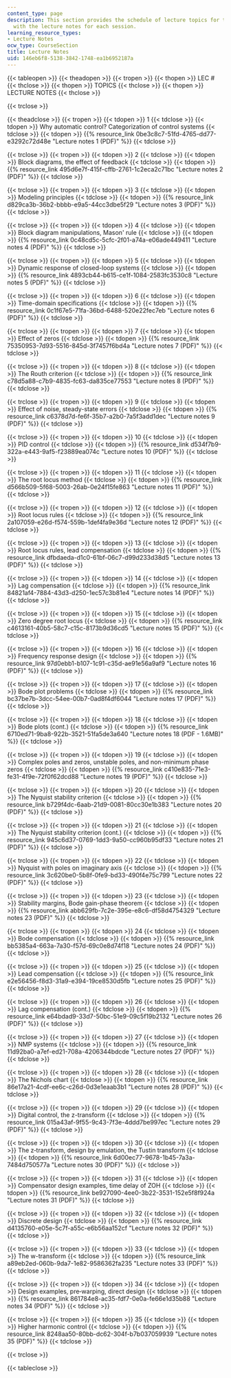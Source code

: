 ```yaml
---
content_type: page
description: This section provides the schedule of lecture topics for the course along
  with the lecture notes for each session.
learning_resource_types:
- Lecture Notes
ocw_type: CourseSection
title: Lecture Notes
uid: 146eb6f8-5138-3842-1748-ea1b6952187a
---
```


{{< tableopen >}}
{{< theadopen >}}
{{< tropen >}}
{{< thopen >}}
LEC #
{{< thclose >}}
{{< thopen >}}
TOPICS
{{< thclose >}}
{{< thopen >}}
LECTURE NOTES
{{< thclose >}}

{{< trclose >}}

{{< theadclose >}}
{{< tropen >}}
{{< tdopen >}}
1
{{< tdclose >}}
{{< tdopen >}}
Why automatic control? Categorization of control systems
{{< tdclose >}}
{{< tdopen >}}
{{% resource_link 0be3c8c7-51fd-4765-dd77-e3292c72d48e "Lecture notes 1 (PDF)" %}}
{{< tdclose >}}

{{< trclose >}}
{{< tropen >}}
{{< tdopen >}}
2
{{< tdclose >}}
{{< tdopen >}}
Block diagrams, the effect of feedback
{{< tdclose >}}
{{< tdopen >}}
{{% resource_link 495d6e7f-415f-cffb-2761-1c2eca2c71bc "Lecture notes 2 (PDF)" %}}
{{< tdclose >}}

{{< trclose >}}
{{< tropen >}}
{{< tdopen >}}
3
{{< tdclose >}}
{{< tdopen >}}
Modeling principles
{{< tdclose >}}
{{< tdopen >}}
{{% resource_link d829ca3b-36b2-bbbb-e9a5-44cc3dbe5f29 "Lecture notes 3 (PDF)" %}}
{{< tdclose >}}

{{< trclose >}}
{{< tropen >}}
{{< tdopen >}}
4
{{< tdclose >}}
{{< tdopen >}}
Block diagram manipulations, Mason' rule
{{< tdclose >}}
{{< tdopen >}}
{{% resource_link 0c48cd5c-5cfc-2f01-a74a-e06ade449411 "Lecture notes 4 (PDF)" %}}
{{< tdclose >}}

{{< trclose >}}
{{< tropen >}}
{{< tdopen >}}
5
{{< tdclose >}}
{{< tdopen >}}
Dynamic response of closed-loop systems
{{< tdclose >}}
{{< tdopen >}}
{{% resource_link 4893cb44-b615-ce1f-1084-2583fc3530c8 "Lecture notes 5 (PDF)" %}}
{{< tdclose >}}

{{< trclose >}}
{{< tropen >}}
{{< tdopen >}}
6
{{< tdclose >}}
{{< tdopen >}}
Time-domain specifications
{{< tdclose >}}
{{< tdopen >}}
{{% resource_link 0c1f67e5-71fa-36bd-6488-520e22fec7eb "Lecture notes 6 (PDF)" %}}
{{< tdclose >}}

{{< trclose >}}
{{< tropen >}}
{{< tdopen >}}
7
{{< tdclose >}}
{{< tdopen >}}
Effect of zeros
{{< tdclose >}}
{{< tdopen >}}
{{% resource_link 75350953-7d93-5516-845d-3f7457f6bd4a "Lecture notes 7 (PDF)" %}}
{{< tdclose >}}

{{< trclose >}}
{{< tropen >}}
{{< tdopen >}}
8
{{< tdclose >}}
{{< tdopen >}}
The Routh criterion
{{< tdclose >}}
{{< tdopen >}}
{{% resource_link c78d5a88-c7b9-4835-fc63-da835ce77553 "Lecture notes 8 (PDF)" %}}
{{< tdclose >}}

{{< trclose >}}
{{< tropen >}}
{{< tdopen >}}
9
{{< tdclose >}}
{{< tdopen >}}
Effect of noise, steady-state errors
{{< tdclose >}}
{{< tdopen >}}
{{% resource_link c6378d7d-fe6f-35b7-a2b0-7a5f3add1dec "Lecture notes 9 (PDF)" %}}
{{< tdclose >}}

{{< trclose >}}
{{< tropen >}}
{{< tdopen >}}
10
{{< tdclose >}}
{{< tdopen >}}
PID control
{{< tdclose >}}
{{< tdopen >}}
{{% resource_link d534f7b9-322a-e443-9af5-f23889ea074c "Lecture notes 10 (PDF)" %}}
{{< tdclose >}}

{{< trclose >}}
{{< tropen >}}
{{< tdopen >}}
11
{{< tdclose >}}
{{< tdopen >}}
The root locus method
{{< tdclose >}}
{{< tdopen >}}
{{% resource_link d566b509-5f68-5003-26ab-0e24f15fe863 "Lecture notes 11 (PDF)" %}}
{{< tdclose >}}

{{< trclose >}}
{{< tropen >}}
{{< tdopen >}}
12
{{< tdclose >}}
{{< tdopen >}}
Root locus rules
{{< tdclose >}}
{{< tdopen >}}
{{% resource_link 2a107059-e26d-f574-559b-1def4fa9e36d "Lecture notes 12 (PDF)" %}}
{{< tdclose >}}

{{< trclose >}}
{{< tropen >}}
{{< tdopen >}}
13
{{< tdclose >}}
{{< tdopen >}}
Root locus rules, lead compensation
{{< tdclose >}}
{{< tdopen >}}
{{% resource_link dfbdaeda-d1c0-61bf-06c7-d99d233d38d5 "Lecture notes 13 (PDF)" %}}
{{< tdclose >}}

{{< trclose >}}
{{< tropen >}}
{{< tdopen >}}
14
{{< tdclose >}}
{{< tdopen >}}
Lag compensation
{{< tdclose >}}
{{< tdopen >}}
{{% resource_link 84821af4-7884-43d3-d250-1ec57c3b81e4 "Lecture notes 14 (PDF)" %}}
{{< tdclose >}}

{{< trclose >}}
{{< tropen >}}
{{< tdopen >}}
15
{{< tdclose >}}
{{< tdopen >}}
Zero degree root locus
{{< tdclose >}}
{{< tdopen >}}
{{% resource_link c4613161-40b5-58c7-c15c-8173b9d36cd5 "Lecture notes 15 (PDF)" %}}
{{< tdclose >}}

{{< trclose >}}
{{< tropen >}}
{{< tdopen >}}
16
{{< tdclose >}}
{{< tdopen >}}
Frequency response design
{{< tdclose >}}
{{< tdopen >}}
{{% resource_link 97d0ebb1-b107-1c91-c35d-ae91e56a9af9 "Lecture notes 16 (PDF)" %}}
{{< tdclose >}}

{{< trclose >}}
{{< tropen >}}
{{< tdopen >}}
17
{{< tdclose >}}
{{< tdopen >}}
Bode plot problems
{{< tdclose >}}
{{< tdopen >}}
{{% resource_link bc37be7b-3dcc-54ee-00b7-0ad8f4df6044 "Lecture notes 17 (PDF)" %}}
{{< tdclose >}}

{{< trclose >}}
{{< tropen >}}
{{< tdopen >}}
18
{{< tdclose >}}
{{< tdopen >}}
Bode plots (cont.)
{{< tdclose >}}
{{< tdopen >}}
{{% resource_link 6710ed71-9ba8-922b-3521-51fa5de3a640 "Lecture notes 18 (PDF - 1.6MB)" %}}
{{< tdclose >}}

{{< trclose >}}
{{< tropen >}}
{{< tdopen >}}
19
{{< tdclose >}}
{{< tdopen >}}
Complex poles and zeros, unstable poles, and non-minimum phase zeros
{{< tdclose >}}
{{< tdopen >}}
{{% resource_link c410e835-71e3-fe31-4f9e-72f0f62dcd88 "Lecture notes 19 (PDF)" %}}
{{< tdclose >}}

{{< trclose >}}
{{< tropen >}}
{{< tdopen >}}
20
{{< tdclose >}}
{{< tdopen >}}
The Nyquist stability criterion
{{< tdclose >}}
{{< tdopen >}}
{{% resource_link b729f4dc-6aab-21d9-0081-80cc30e1b383 "Lecture notes 20 (PDF)" %}}
{{< tdclose >}}

{{< trclose >}}
{{< tropen >}}
{{< tdopen >}}
21
{{< tdclose >}}
{{< tdopen >}}
The Nyquist stability criterion (cont.)
{{< tdclose >}}
{{< tdopen >}}
{{% resource_link 945c6d37-0769-1dd3-9a50-cc960b95df33 "Lecture notes 21 (PDF)" %}}
{{< tdclose >}}

{{< trclose >}}
{{< tropen >}}
{{< tdopen >}}
22
{{< tdclose >}}
{{< tdopen >}}
Nyquist with poles on imaginary axis
{{< tdclose >}}
{{< tdopen >}}
{{% resource_link 3c620be0-5b8f-0fe9-bd33-490f4e75c799 "Lecture notes 22 (PDF)" %}}
{{< tdclose >}}

{{< trclose >}}
{{< tropen >}}
{{< tdopen >}}
23
{{< tdclose >}}
{{< tdopen >}}
Stability margins, Bode gain-phase theorem
{{< tdclose >}}
{{< tdopen >}}
{{% resource_link abb629fb-7c2e-395e-e8c6-df58d4754329 "Lecture notes 23 (PDF)" %}}
{{< tdclose >}}

{{< trclose >}}
{{< tropen >}}
{{< tdopen >}}
24
{{< tdclose >}}
{{< tdopen >}}
Bode compensation
{{< tdclose >}}
{{< tdopen >}}
{{% resource_link bb5385a4-663a-7a30-f57d-69c0e8d74f18 "Lecture notes 24 (PDF)" %}}
{{< tdclose >}}

{{< trclose >}}
{{< tropen >}}
{{< tdopen >}}
25
{{< tdclose >}}
{{< tdopen >}}
Lead compensation
{{< tdclose >}}
{{< tdopen >}}
{{% resource_link e2e56456-f8d3-31a9-e394-19ce8530d5fb "Lecture notes 25 (PDF)" %}}
{{< tdclose >}}

{{< trclose >}}
{{< tropen >}}
{{< tdopen >}}
26
{{< tdclose >}}
{{< tdopen >}}
Lag compensation (cont.)
{{< tdclose >}}
{{< tdopen >}}
{{% resource_link e64bdad9-33d7-50bc-51e9-09c5f19b2132 "Lecture notes 26 (PDF)" %}}
{{< tdclose >}}

{{< trclose >}}
{{< tropen >}}
{{< tdopen >}}
27
{{< tdclose >}}
{{< tdopen >}}
NMP systems
{{< tdclose >}}
{{< tdopen >}}
{{% resource_link 11d92ba0-a7ef-ed21-708a-4206344bdcde "Lecture notes 27 (PDF)" %}}
{{< tdclose >}}

{{< trclose >}}
{{< tropen >}}
{{< tdopen >}}
28
{{< tdclose >}}
{{< tdopen >}}
The Nichols chart
{{< tdclose >}}
{{< tdopen >}}
{{% resource_link 86e17a21-4cdf-ee6c-c26d-0d3e1eaab3b1 "Lecture notes 28 (PDF)" %}}
{{< tdclose >}}

{{< trclose >}}
{{< tropen >}}
{{< tdopen >}}
29
{{< tdclose >}}
{{< tdopen >}}
Digital control, the z-transform
{{< tdclose >}}
{{< tdopen >}}
{{% resource_link 015a43af-9f55-9c43-7f3e-4ddd7be997ec "Lecture notes 29 (PDF)" %}}
{{< tdclose >}}

{{< trclose >}}
{{< tropen >}}
{{< tdopen >}}
30
{{< tdclose >}}
{{< tdopen >}}
The z‐transform, design by emulation, the Tustin transform
{{< tdclose >}}
{{< tdopen >}}
{{% resource_link 6d00ec77-9678-1b45-7a3a-7484d750577a "Lecture notes 30 (PDF)" %}}
{{< tdclose >}}

{{< trclose >}}
{{< tropen >}}
{{< tdopen >}}
31
{{< tdclose >}}
{{< tdopen >}}
Compensator design examples, time delay of ZOH
{{< tdclose >}}
{{< tdopen >}}
{{% resource_link be927090-4ee0-3b22-3531-152e5f8f924a "Lecture notes 31 (PDF)" %}}
{{< tdclose >}}

{{< trclose >}}
{{< tropen >}}
{{< tdopen >}}
32
{{< tdclose >}}
{{< tdopen >}}
Discrete design
{{< tdclose >}}
{{< tdopen >}}
{{% resource_link d4135760-e05e-5c7f-a55c-e6b56aa152cf "Lecture notes 32 (PDF)" %}}
{{< tdclose >}}

{{< trclose >}}
{{< tropen >}}
{{< tdopen >}}
33
{{< tdclose >}}
{{< tdopen >}}
The w-transform
{{< tdclose >}}
{{< tdopen >}}
{{% resource_link a89eb2ed-060b-9da7-1e82-9586362fa235 "Lecture notes 33 (PDF)" %}}
{{< tdclose >}}

{{< trclose >}}
{{< tropen >}}
{{< tdopen >}}
34
{{< tdclose >}}
{{< tdopen >}}
Design examples, pre‐warping, direct design
{{< tdclose >}}
{{< tdopen >}}
{{% resource_link 861784e8-ac35-fdf7-0e0a-fe66e1d35b88 "Lecture notes 34 (PDF)" %}}
{{< tdclose >}}

{{< trclose >}}
{{< tropen >}}
{{< tdopen >}}
35
{{< tdclose >}}
{{< tdopen >}}
Higher harmonic control
{{< tdclose >}}
{{< tdopen >}}
{{% resource_link 8248aa50-80bb-dc62-304f-b7b037059939 "Lecture notes 35 (PDF)" %}}
{{< tdclose >}}

{{< trclose >}}

{{< tableclose >}}